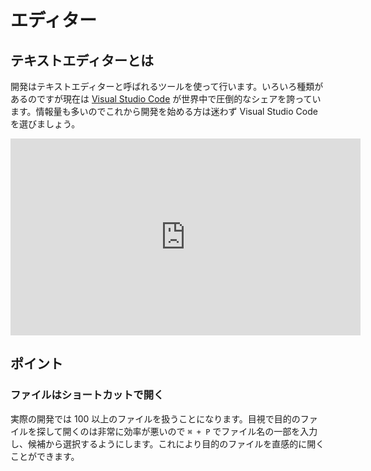 # エディター

## テキストエディターとは

開発はテキストエディターと呼ばれるツールを使って行います。いろいろ種類があるのですが現在は [Visual Studio Code](https://azure.microsoft.com/ja-jp/products/visual-studio-code) が世界中で圧倒的なシェアを誇っています。情報量も多いのでこれから開発を始める方は迷わず Visual Studio Code を選びましょう。

<iframe width="560" height="315" src="https://www.youtube.com/embed/csOaPNMDEwg" title="YouTube video player" frameborder="0" allow="accelerometer; autoplay; clipboard-write; encrypted-media; gyroscope; picture-in-picture; web-share" allowfullscreen></iframe>

## ポイント

### ファイルはショートカットで開く

実際の開発では 100 以上のファイルを扱うことになります。目視で目的のファイルを探して開くのは非常に効率が悪いので `⌘ + P` でファイル名の一部を入力し、候補から選択するようにします。これにより目的のファイルを直感的に開くことができます。

